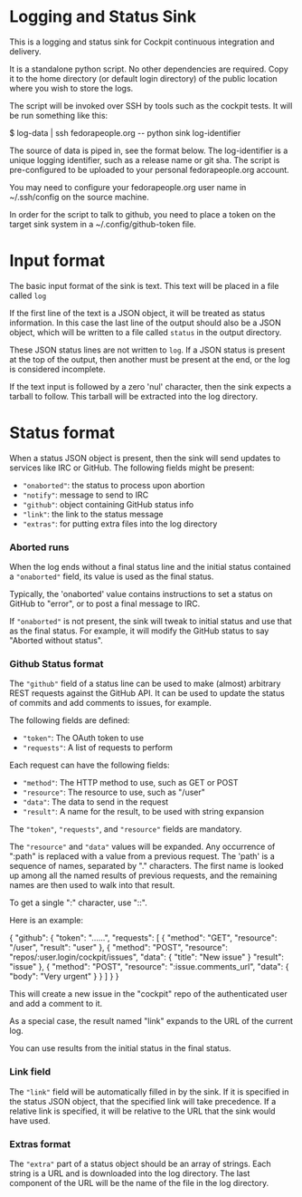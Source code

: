 # Logging and Status Sink

This is a logging and status sink for Cockpit continuous integration and delivery.

It is a standalone python script. No other dependencies are required. Copy it
to the home directory (or default login directory) of the public location where
you wish to store the logs.

The script will be invoked over SSH by tools such as the cockpit tests. It will
be run something like this:

$ log-data | ssh fedorapeople.org -- python sink log-identifier

The source of data is piped in, see the format below. The log-identifier is
a unique logging identifier, such as a release name or git sha. The script
is pre-configured to be uploaded to your personal fedorapeople.org account.

You may need to configure your fedorapeople.org user name in ~/.ssh/config
on the source machine.

In order for the script to talk to github, you need to place a token on
the target sink system in a ~/.config/github-token file.

# Input format

The basic input format of the sink is text. This text will be placed in a
file called `log`

If the first line of the text is a JSON object, it will be treated as status
information. In this case the last line of the output should also be a JSON object,
which will be written to a file called `status` in the output directory.

These JSON status lines are not written to `log`. If a JSON status is present
at the top of the output, then another must be present at the end, or the
log is considered incomplete.

If the text input is followed by a zero 'nul' character, then the sink expects
a tarball to follow. This tarball will be extracted into the log directory.

# Status format

When a status JSON object is present, then the sink will send updates to
services like IRC or GitHub. The following fields might be present:

 * `"onaborted"`: the status to process upon abortion
 * `"notify"`: message to send to IRC
 * `"github"`: object containing GitHub status info
 * `"link"`: the link to the status message
 * `"extras"`: for putting extra files into the log directory

### Aborted runs

When the log ends without a final status line and the initial status
contained a `"onaborted"` field, its value is used as the final
status.

Typically, the 'onaborted' value contains instructions to set a status
on GitHub to "error", or to post a final message to IRC.

If `"onaborted"` is not present, the sink will tweak to initial status
and use that as the final status.  For example, it will modify the
GitHub status to say "Aborted without status".

### Github Status format

The `"github"` field of a status line can be used to make (almost)
arbitrary REST requests against the GitHub API.  It can be used to
update the status of commits and add comments to issues, for example.

The following fields are defined:

 * `"token"`: The OAuth token to use
 * `"requests"`: A list of requests to perform

Each request can have the following fields:

 * `"method"`: The HTTP method to use, such as GET or POST
 * `"resource"`: The resource to use, such as "/user"
 * `"data"`: The data to send in the request
 * `"result"`: A name for the result, to be used with string expansion

The `"token"`, `"requests"`, and `"resource"` fields are mandatory.

The `"resource"` and `"data"` values will be expanded.  Any occurrence
of ":path" is replaced with a value from a previous request.  The
'path' is a sequence of names, separated by "." characters.  The first
name is looked up among all the named results of previous requests,
and the remaining names are then used to walk into that result.

To get a single ":" character, use "::".

Here is an example:

  { "github":
    { "token": "......",
      "requests": [
        { "method": "GET",
          "resource": "/user",
          "result": "user"
        },
        { "method": "POST",
          "resource": "repos/:user.login/cockpit/issues",
          "data": { "title": "New issue" }
          "result": "issue"
        },
        { "method": "POST",
          "resource": ":issue.comments_url",
          "data": { "body": "Very urgent" }
        }
      ]
    }
  }

This will create a new issue in the "cockpit" repo of the
authenticated user and add a comment to it.

As a special case, the result named "link" expands to the URL of the
current log.

You can use results from the initial status in the final status.

### Link field

The `"link"` field will be automatically filled in by the sink. If it
is specified in the status JSON object, that the specified link will
take precedence. If a relative link is specified, it will be relative
to the URL that the sink would have used.

### Extras format

The `"extra"` part of a status object should be an array of strings.
Each string is a URL and is downloaded into the log directory.  The
last component of the URL will be the name of the file in the log
directory.
